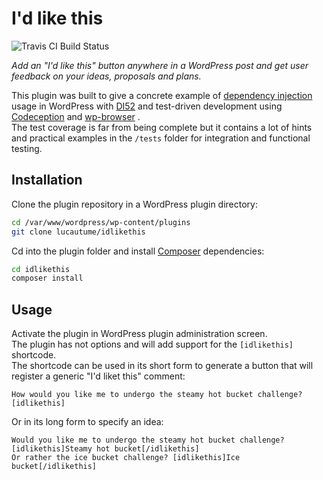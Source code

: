 # I'd like this

![Travis CI Build Status](https://travis-ci.org/lucatume/idlikethis.svg?branch=master)

*Add an "I'd like this" button anywhere in a WordPress post and get user feedback on your ideas, proposals and plans.*

This plugin was built to give a concrete example of [dependency injection](https://en.wikipedia.org/wiki/Dependency_injection "Dependency injection - Wikipedia, the free encyclopedia") usage in WordPress with  [DI52](https://github.com/lucatume/DI52) and test-driven development using [Codeception](http://codeception.com/ "Codeception - BDD-style PHP testing.") and [wp-browser](https://github.com/lucatume/wp-browser "lucatume/wp-browser · GitHub")
.  
The test coverage is far from being complete but it contains a lot of hints and practical examples in the `/tests` folder for integration and functional testing.

## Installation
Clone the plugin repository in a WordPress plugin directory:

```bash
cd /var/www/wordpress/wp-content/plugins
git clone lucautume/idlikethis
```

Cd into the plugin folder and install [Composer](https://getcomposer.org/) dependencies:

```bash
cd idlikethis
composer install
```

## Usage
Activate the plugin in WordPress plugin administration screen.  
The plugin has not options and will add support for the `[idlikethis]` shortcode.  
The shortcode can be used in its short form to generate a button that will register a generic "I'd liket this" comment:

```
How would you like me to undergo the steamy hot bucket challenge? [idlikethis]
```

Or in its long form to specify an idea:

```
Would you like me to undergo the steamy hot bucket challenge? [idlikethis]Steamy hot bucket[/idlikethis]
Or rather the ice bucket challenge? [idlikethis]Ice bucket[/idlikethis]
```
